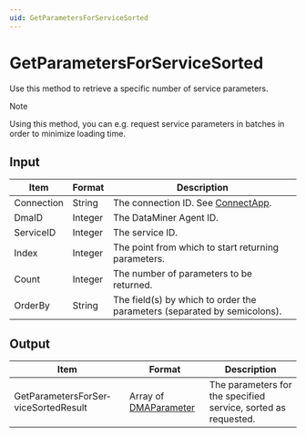 ```yaml
---
uid: GetParametersForServiceSorted
---
```


# GetParametersForServiceSorted

Use this method to retrieve a specific number of service parameters.

> [!NOTE]
> Using this method, you can e.g. request service parameters in batches in order to minimize loading time.

## Input

| Item       | Format  | Description                                                                      |
|------------|---------|----------------------------------------------------------------------------------|
| Connection | String  | The connection ID. See [ConnectApp](xref:ConnectApp). |
| DmaID      | Integer | The DataMiner Agent ID.                                                          |
| ServiceID  | Integer | The service ID.                                                                  |
| Index      | Integer | The point from which to start returning parameters.                              |
| Count      | Integer | The number of parameters to be returned.                                         |
| OrderBy    | String  | The field(s) by which to order the parameters (separated by semicolons).         |

## Output

| Item | Format | Description |
|--|--|--|
| GetParametersForSer­viceSortedResult | Array of [DMAParameter](xref:DMAParameter) | The parameters for the specified service, sorted as requested. |
